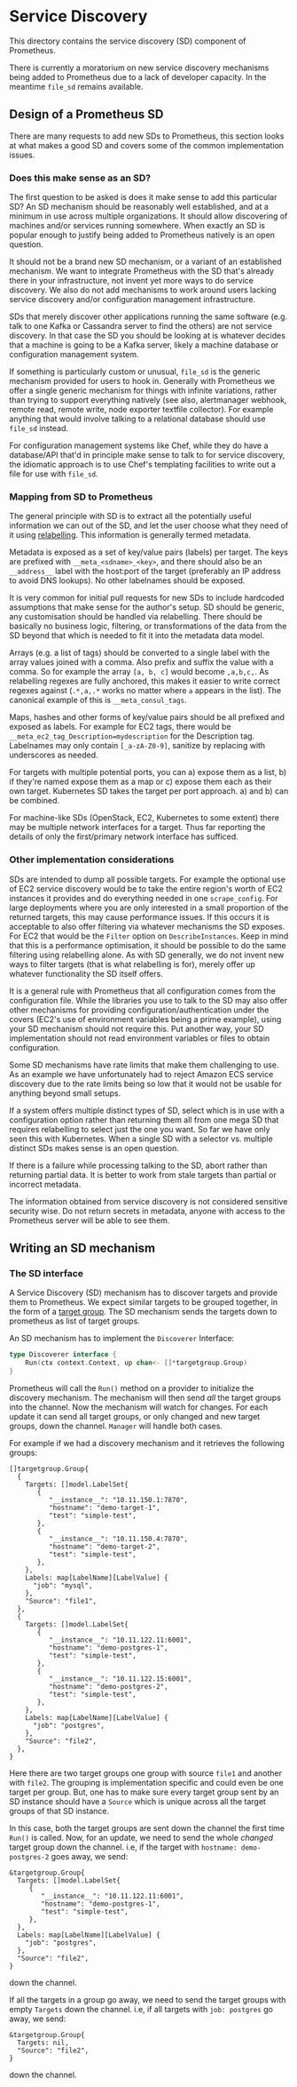 # Service Discovery

This directory contains the service discovery (SD) component of Prometheus.

There is currently a moratorium on new service discovery mechanisms being added
to Prometheus due to a lack of developer capacity. In the meantime `file_sd` 
remains available.

## Design of a Prometheus SD

There are many requests to add new SDs to Prometheus, this section looks at
what makes a good SD and covers some of the common implementation issues.

### Does this make sense as an SD?

The first question to be asked is does it make sense to add this particular
SD? An SD mechanism should be reasonably well established, and at a minimum in
use across multiple organizations. It should allow discovering of machines
and/or services running somewhere. When exactly an SD is popular enough to
justify being added to Prometheus natively is an open question.

It should not be a brand new SD mechanism, or a variant of an established
mechanism. We want to integrate Prometheus with the SD that's already there in
your infrastructure, not invent yet more ways to do service discovery. We also
do not add mechanisms to work around users lacking service discovery and/or
configuration management infrastructure.

SDs that merely discover other applications running the same software (e.g.
talk to one Kafka or Cassandra server to find the others) are not service
discovery. In that case the SD you should be looking at is whatever decides
that a machine is going to be a Kafka server, likely a machine database or
configuration management system.

If something is particularly custom or unusual, `file_sd` is the generic
mechanism provided for users to hook in. Generally with Prometheus we offer a
single generic mechanism for things with infinite variations, rather than
trying to support everything natively (see also, alertmanager webhook, remote
read, remote write, node exporter textfile collector). For example anything
that would involve talking to a relational database should use `file_sd`
instead.

For configuration management systems like Chef, while they do have a
database/API that'd in principle make sense to talk to for service discovery,
the idiomatic approach is to use Chef's templating facilities to write out a
file for use with `file_sd`.


### Mapping from SD to Prometheus

The general principle with SD is to extract all the potentially useful
information we can out of the SD, and let the user choose what they need of it
using
[relabelling](https://prometheus.io/docs/operating/configuration/#<relabel_config>).
This information is generally termed metadata.

Metadata is exposed as a set of key/value pairs (labels) per target. The keys
are prefixed with `__meta_<sdname>_<key>`, and there should also be an `__address__`
label with the host:port of the target (preferably an IP address to avoid DNS
lookups). No other labelnames should be exposed.

It is very common for initial pull requests for new SDs to include hardcoded
assumptions that make sense for the author's setup. SD should be generic,
any customisation should be handled via relabelling. There should be basically
no business logic, filtering, or transformations of the data from the SD beyond
that which is needed to fit it into the metadata data model. 

Arrays (e.g. a list of tags) should be converted to a single label with the
array values joined with a comma. Also prefix and suffix the value with a
comma. So for example the array `[a, b, c]` would become `,a,b,c,`. As
relabelling regexes are fully anchored, this makes it easier to write correct
regexes against (`.*,a,.*` works no matter where `a` appears in the list). The
canonical example of this is `__meta_consul_tags`.

Maps, hashes and other forms of key/value pairs should be all prefixed and
exposed as labels. For example for EC2 tags, there would be
`__meta_ec2_tag_Description=mydescription` for the Description tag. Labelnames
may only contain `[_a-zA-Z0-9]`, sanitize by replacing with underscores as needed.

For targets with multiple potential ports, you can a) expose them as a list, b)
if they're named expose them as a map or c) expose them each as their own
target. Kubernetes SD takes the target per port approach. a) and b) can be
combined.

For machine-like SDs (OpenStack, EC2, Kubernetes to some extent) there may
be multiple network interfaces for a target. Thus far reporting the details
of only the first/primary network interface has sufficed.


### Other implementation considerations

SDs are intended to dump all possible targets. For example the optional use of
EC2 service discovery would be to take the entire region's worth of EC2
instances it provides and do everything needed in one `scrape_config`. For
large deployments where you are only interested in a small proportion of the
returned targets, this may cause performance issues. If this occurs it is
acceptable to also offer filtering via whatever mechanisms the SD exposes. For
EC2 that would be the `Filter` option on `DescribeInstances`. Keep in mind that
this is a performance optimisation, it should be possible to do the same
filtering using relabelling alone. As with SD generally, we do not invent new
ways to filter targets (that is what relabelling is for), merely offer up
whatever functionality the SD itself offers.

It is a general rule with Prometheus that all configuration comes from the
configuration file. While the libraries you use to talk to the SD may also
offer other mechanisms for providing configuration/authentication under the
covers (EC2's use of environment variables being a prime example), using your SD
mechanism should not require this. Put another way, your SD implementation
should not read environment variables or files to obtain configuration.

Some SD mechanisms have rate limits that make them challenging to use. As an
example we have unfortunately had to reject Amazon ECS service discovery due to
the rate limits being so low that it would not be usable for anything beyond
small setups.

If a system offers multiple distinct types of SD, select which is in use with a
configuration option rather than returning them all from one mega SD that
requires relabelling to select just the one you want. So far we have only seen
this with Kubernetes. When a single SD with a selector vs.  multiple distinct
SDs makes sense is an open question.

If there is a failure while processing talking to the SD, abort rather than
returning partial data. It is better to work from stale targets than partial
or incorrect metadata.

The information obtained from service discovery is not considered sensitive
security wise. Do not return secrets in metadata, anyone with access to
the Prometheus server will be able to see them.


## Writing an SD mechanism

### The SD interface

A Service Discovery (SD) mechanism has to discover targets and provide them to Prometheus. We expect similar targets to be grouped together, in the form of a [target group](https://godoc.org/github.com/prometheus/prometheus/discovery/targetgroup#Group). The SD mechanism sends the targets down to prometheus as list of target groups.

An SD mechanism has to implement the `Discoverer` Interface:
```go
type Discoverer interface {
	Run(ctx context.Context, up chan<- []*targetgroup.Group)
}
```

Prometheus will call the `Run()` method on a provider to initialize the discovery mechanism. The mechanism will then send *all* the target groups into the channel. 
Now the mechanism will watch for changes. For each update it can send all target groups, or only changed and new target groups, down the channel. `Manager` will handle 
both cases.

For example if we had a discovery mechanism and it retrieves the following groups:

```
[]targetgroup.Group{
  {
    Targets: []model.LabelSet{
       {
          "__instance__": "10.11.150.1:7870",
          "hostname": "demo-target-1",
          "test": "simple-test",
       },
       {
          "__instance__": "10.11.150.4:7870",
          "hostname": "demo-target-2",
          "test": "simple-test",
       },
    },
    Labels: map[LabelName][LabelValue] {
      "job": "mysql",
    },
    "Source": "file1", 
  },
  {
    Targets: []model.LabelSet{
       {
          "__instance__": "10.11.122.11:6001",
          "hostname": "demo-postgres-1",
          "test": "simple-test",
       },
       {
          "__instance__": "10.11.122.15:6001",
          "hostname": "demo-postgres-2",
          "test": "simple-test",
       },
    },
    Labels: map[LabelName][LabelValue] {
      "job": "postgres",
    },
    "Source": "file2", 
  },
}
```

Here there are two target groups one group with source `file1` and another with `file2`. The grouping is implementation specific and could even be one target per group. But, one has to make sure every target group sent by an SD instance should have a `Source` which is unique across all the target groups of that SD instance. 

In this case, both the target groups are sent down the channel the first time `Run()` is called. Now, for an update, we need to send the whole _changed_ target group down the channel. i.e, if the target with `hostname: demo-postgres-2` goes away, we send:
```
&targetgroup.Group{
  Targets: []model.LabelSet{
     {
        "__instance__": "10.11.122.11:6001",
        "hostname": "demo-postgres-1",
        "test": "simple-test",
     },
  },
  Labels: map[LabelName][LabelValue] {
    "job": "postgres",
  },
  "Source": "file2", 
}
```
down the channel.

If all the targets in a group go away, we need to send the target groups with empty `Targets` down the channel. i.e, if all targets with `job: postgres` go away, we send:
```
&targetgroup.Group{
  Targets: nil,
  "Source": "file2", 
}
```
down the channel.

<!-- TODO: Add best-practices -->
